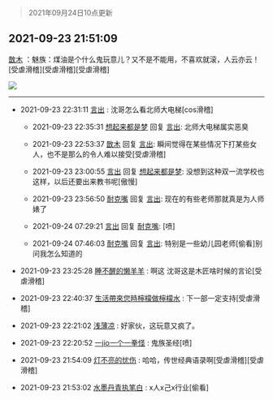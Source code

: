 > 2021年09月24日10点更新
<link rel="stylesheet" href="https://cdn.jsdelivr.net/gh/taotie6/sampleJSON@main/css/photo_show.css">
<meta name="referrer" content="no-referrer" />


 ## 2021-09-23 21:51:09 

 [㪚木](https://www.coolapk.com/feed/30210653?shareKey=ZWM3MWZkNmY4NTVjNjE0Yzg4MzQ~) ：魅族：煤油是个什么鬼玩意儿？又不是不能用，不喜欢就滚，人云亦云！[受虐滑稽][受虐滑稽][受虐滑稽] 

<div class="album">
<img class="img-item" src="http://image.coolapk.com/feed/2021/0923/21/1081091_959c15b0_5068_4376@640x168.jpeg" />
</div>

 ------- 

- 2021-09-23 22:31:11 [言出](uid=1510922) : 沈哥怎么看北师大电梯[cos滑稽] 

    - 2021-09-23 22:35:31 [想起来都是梦](uid=696812) 回复 [言出](uid=1510922): 北师大电梯属实恶臭 

    - 2021-09-23 22:53:37 [㪚木](uid=1081091) 回复 [言出](uid=1510922): 瞬间觉得在某些情况下打某些女人，也不是那么的令人难以接受[受虐滑稽] 

    - 2021-09-23 23:00:55 [言出](uid=1510922) 回复 [想起来都是梦](uid=696812): 没想到这种双一流学校也这样，以后还要出来教书呢[傲慢] 

    - 2021-09-23 23:56:50 [耐克嘴](uid=2731345) 回复 [言出](uid=1510922): 现在的有些老师那就真是为人师婊了 

    - 2021-09-24 07:29:21 [言出](uid=1510922) 回复 [耐克嘴](uid=2731345): [喷] 

    - 2021-09-24 07:46:03 [耐克嘴](uid=2731345) 回复 [言出](uid=1510922): 特别是一些幼儿园老师[偷看]别问我怎么知道的 

- 2021-09-23 23:25:28 [睡不醒的懒羊羊](uid=4242505) : 啊这 沈哥这是木匠啥时候的言论[受虐滑稽] 

- 2021-09-23 22:40:37 [生活帶來您時檸檬做檸檬水](uid=3092603) : 下一部一定支持[受虐滑稽] 

- 2021-09-23 22:21:02 [浅薄凉](uid=1630624) : 好家伙，这玩意又疯了。 

- 2021-09-23 22:20:52 [一jio一个一拳怪](uid=1523025) : 鬼族圣经[喷] 

- 2021-09-23 21:54:09 [灯不亮的忧伤](uid=2715037) : 哈哈，传世经典语录啊[受虐滑稽][受虐滑稽] 

- 2021-09-23 21:53:02 [水墨丹青执笔白](uid=3060746) : x人x己x行业[偷看] 


